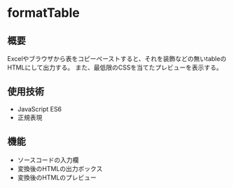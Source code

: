 # formatTable

## 概要

Excelやブラウザから表をコピーペーストすると、それを装飾などの無いtableのHTMLにして出力する。
また、最低限のCSSを当てたプレビューを表示する。

## 使用技術

- JavaScript ES6
- 正規表現

## 機能

- ソースコードの入力欄
- 変換後のHTMLの出力ボックス
- 変換後のHTMLのプレビュー
